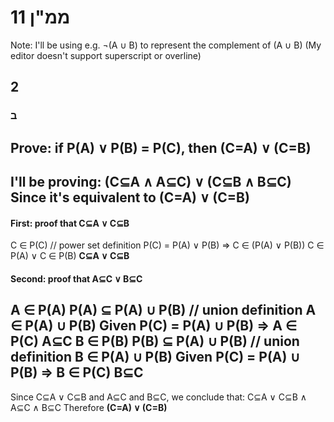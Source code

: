 # ממ"ן 11

Note: I'll be using e.g. ¬(A ∪ B)
to represent the complement of (A ∪ B)
(My editor doesn't support superscript or overline)


## 2

### ב
Prove: 
if P(A) ∨ P(B) = P(C), then (C=A) ∨ (C=B)
---

I'll be proving:
(C⊆A ∧ A⊆C) ∨ (C⊆B ∧ B⊆C)
Since it's equivalent to
(C=A) ∨ (C=B)
---


#### First: proof that C⊆A ∨ C⊆B
C ∈ P(C) // power set definition
P(C) = P(A) ∨ P(B) ⇒ C ∈ (P(A) ∨ P(B))
C ∈ P(A) ∨ C ∈ P(B)
**C⊆A ∨ C⊆B**

#### Second: proof that A⊆C ∨ B⊆C
A ∈ P(A)
P(A) ⊆ P(A) ∪ P(B) // union definition
A ∈ P(A) ∪ P(B)
Given P(C) = P(A) ∪ P(B) ⇒ A ∈ P(C)
**A⊆C**
B ∈ P(B)
P(B) ⊆ P(A) ∪ P(B) // union definition
B ∈ P(A) ∪ P(B)
Given P(C) = P(A) ∪ P(B) ⇒ B ∈ P(C)
**B⊆C**
---
Since C⊆A ∨ C⊆B and A⊆C and B⊆C,
we conclude that: 
C⊆A ∨ C⊆B ∧ A⊆C ∧ B⊆C
Therefore
**(C=A) ∨ (C=B)**
